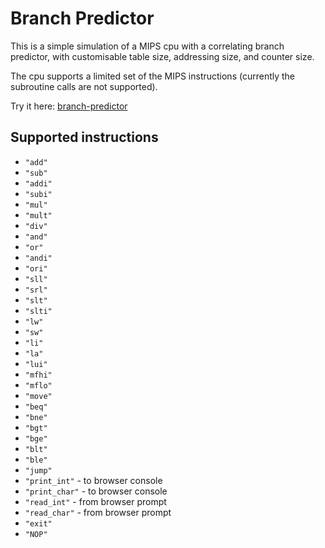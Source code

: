 # Branch Predictor

This is a simple simulation of a MIPS cpu with a correlating branch predictor, with customisable table size, addressing size, and counter size.

The cpu supports a limited set of the MIPS instructions (currently the subroutine calls are not supported).

Try it here: [branch-predictor](https://lorossi.github.io/branch-predictor-simulator/)


## Supported instructions

- `"add"`​
- `"sub"`​
- `"addi"`​
- `"subi"`​
- `"mul"`​
- `"mult"`​
- `"div"`​
- `"and"`​
- `"or"`​
- `"andi"`​
- `"ori"`​
- `"sll"`​
- `"srl"`​
- `"slt"`​
- `"slti"`​
- `"lw"`​
- `"sw"`​
- `"li"`​
- `"la"`​
- `"lui"`​
- `"mfhi"`​
- `"mflo"`​
- `"move"`​
- `"beq"`​
- `"bne"`​
- `"bgt"`​
- `"bge"`​
- `"blt"`​
- `"ble"`​
- `"jump"`​
- `"print_int"` - to browser console​
- `"print_char"`​ - to browser console​
- `"read_int"`​ - from browser prompt​
- `"read_char"`​ - from browser prompt​
- `"exit"`​
- `"NOP"`
